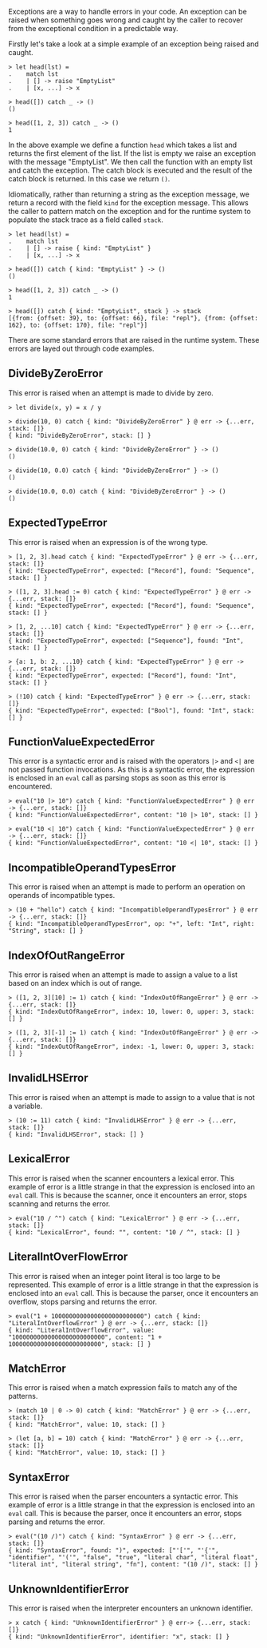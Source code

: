 Exceptions are a way to handle errors in your code.  An exception can be raised when something goes wrong and caught by the caller to recover from the exceptional condition in a predictable way.

Firstly let's take a look at a simple example of an exception being raised and caught.

```rebo-repl
> let head(lst) =
.    match lst
.    | [] -> raise "EmptyList"
.    | [x, ...] -> x

> head([]) catch _ -> ()
()

> head([1, 2, 3]) catch _ -> ()
1
```

In the above example we define a function `head` which takes a list and returns the first element of the list.  If the list is empty we raise an exception with the message "EmptyList".  We then call the function with an empty list and catch the exception.  The catch block is executed and the result of the catch block is returned.  In this case we return `()`.

Idiomatically, rather than returning a string as the exception message, we return a record with the field `kind` for the exception message.  This allows the caller to pattern match on the exception and for the runtime system to populate the stack trace as a field called `stack`.  

```rebo-repl
> let head(lst) =
.    match lst
.    | [] -> raise { kind: "EmptyList" }
.    | [x, ...] -> x

> head([]) catch { kind: "EmptyList" } -> ()
()

> head([1, 2, 3]) catch _ -> ()
1

> head([]) catch { kind: "EmptyList", stack } -> stack
[{from: {offset: 39}, to: {offset: 66}, file: "repl"}, {from: {offset: 162}, to: {offset: 170}, file: "repl"}]
```

There are some standard errors that are raised in the runtime system.  These errors are layed out through code examples.

## DivideByZeroError

This error is raised when an attempt is made to divide by zero.

```rebo-repl
> let divide(x, y) = x / y

> divide(10, 0) catch { kind: "DivideByZeroError" } @ err -> {...err, stack: []}
{ kind: "DivideByZeroError", stack: [] }

> divide(10.0, 0) catch { kind: "DivideByZeroError" } -> ()
()

> divide(10, 0.0) catch { kind: "DivideByZeroError" } -> ()
()

> divide(10.0, 0.0) catch { kind: "DivideByZeroError" } -> ()
()
```

## ExpectedTypeError

This error is raised when an expression is of the wrong type.

```rebo-repl
> [1, 2, 3].head catch { kind: "ExpectedTypeError" } @ err -> {...err, stack: []}
{ kind: "ExpectedTypeError", expected: ["Record"], found: "Sequence", stack: [] }

> ([1, 2, 3].head := 0) catch { kind: "ExpectedTypeError" } @ err -> {...err, stack: []}
{ kind: "ExpectedTypeError", expected: ["Record"], found: "Sequence", stack: [] }

> [1, 2, ...10] catch { kind: "ExpectedTypeError" } @ err -> {...err, stack: []}
{ kind: "ExpectedTypeError", expected: ["Sequence"], found: "Int", stack: [] }

> {a: 1, b: 2, ...10} catch { kind: "ExpectedTypeError" } @ err -> {...err, stack: []}
{ kind: "ExpectedTypeError", expected: ["Record"], found: "Int", stack: [] }

> (!10) catch { kind: "ExpectedTypeError" } @ err -> {...err, stack: []}
{ kind: "ExpectedTypeError", expected: ["Bool"], found: "Int", stack: [] }
```

## FunctionValueExpectedError

This error is a syntactic error and is raised with the operators `|>` and `<|` are not passed function invocations.  As this is a syntactic error, the expression is enclosed in an `eval` call as parsing stops as soon as this error is encountered.

```rebo-repl
> eval("10 |> 10") catch { kind: "FunctionValueExpectedError" } @ err -> {...err, stack: []}
{ kind: "FunctionValueExpectedError", content: "10 |> 10", stack: [] }

> eval("10 <| 10") catch { kind: "FunctionValueExpectedError" } @ err -> {...err, stack: []}
{ kind: "FunctionValueExpectedError", content: "10 <| 10", stack: [] }
```

## IncompatibleOperandTypesError

This error is raised when an attempt is made to perform an operation on operands of incompatible types.

```rebo-repl
> (10 + "hello") catch { kind: "IncompatibleOperandTypesError" } @ err -> {...err, stack: []}
{ kind: "IncompatibleOperandTypesError", op: "+", left: "Int", right: "String", stack: [] }
```

## IndexOfOutRangeError

This error is raised when an attempt is made to assign a value to a list based on an index which is out of range.

```rebo-repl
> ([1, 2, 3][10] := 1) catch { kind: "IndexOutOfRangeError" } @ err -> {...err, stack: []}
{ kind: "IndexOutOfRangeError", index: 10, lower: 0, upper: 3, stack: [] }

> ([1, 2, 3][-1] := 1) catch { kind: "IndexOutOfRangeError" } @ err -> {...err, stack: []}
{ kind: "IndexOutOfRangeError", index: -1, lower: 0, upper: 3, stack: [] }
```

## InvalidLHSError

This error is raised when an attempt is made to assign to a value that is not a variable.

```rebo-repl
> (10 := 11) catch { kind: "InvalidLHSError" } @ err -> {...err, stack: []}
{ kind: "InvalidLHSError", stack: [] }
```

## LexicalError

This error is raised when the scanner encounters a lexical error.  This example of error is a little strange in that the expression is enclosed into an `eval` call.  This is because the scanner, once it encounters an error, stops scanning and returns the error.

```rebo-repl
> eval("10 / ^") catch { kind: "LexicalError" } @ err -> {...err, stack: []}
{ kind: "LexicalError", found: "", content: "10 / ^", stack: [] }
```

## LiteralIntOverFlowError

This error is raised when an integer point literal is too large to be represented.  This example of error is a little strange in that the expression is enclosed into an `eval` call.  This is because the parser, once it encounters an overflow, stops parsing and returns the error.

```rebo-repl
> eval("1 + 10000000000000000000000000") catch { kind: "LiteralIntOverflowError" } @ err -> {...err, stack: []}
{ kind: "LiteralIntOverflowError", value: "10000000000000000000000000", content: "1 + 10000000000000000000000000", stack: [] }
```

## MatchError

This error is raised when a match expression fails to match any of the patterns.

```rebo-repl
> (match 10 | 0 -> 0) catch { kind: "MatchError" } @ err -> {...err, stack: []}
{ kind: "MatchError", value: 10, stack: [] }

> (let [a, b] = 10) catch { kind: "MatchError" } @ err -> {...err, stack: []}
{ kind: "MatchError", value: 10, stack: [] }
```

## SyntaxError

This error is raised when the parser encounters a syntactic error.  This example of error is a little strange in that the expression is enclosed into an `eval` call.  This is because the parser, once it encounters an error, stops parsing and returns the error.

```rebo-repl
> eval("(10 /)") catch { kind: "SyntaxError" } @ err -> {...err, stack: []}
{ kind: "SyntaxError", found: ")", expected: ["'['", "'{'", "identifier", "'('", "false", "true", "literal char", "literal float", "literal int", "literal string", "fn"], content: "(10 /)", stack: [] }
```

## UnknownIdentifierError

This error is raised when the interpreter encounters an unknown identifier.

```rebo-repl
> x catch { kind: "UnknownIdentifierError" } @ err-> {...err, stack: []}
{ kind: "UnknownIdentifierError", identifier: "x", stack: [] }
```
